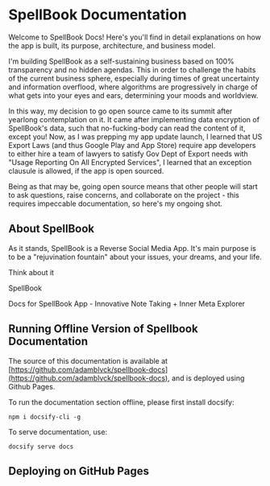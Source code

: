 # SpellBook Documentation

Welcome to SpellBook Docs! Here's you'll find in detail explanations on how the app is built, its purpose, architecture, and business model.

I'm building SpellBook as a self-sustaining business based on 100% transparency and no hidden agendas. This in order to challenge the habits of the current business sphere, especially during times of great uncertainty and information overflood, where algorithms are progressively in charge of what gets into your eyes and ears, determining your moods and worldview.

In this way, my decision to go open source came to its summit after yearlong contemplation on it. It came after implementing data encryption of SpellBook's data, such that no-fucking-body can read the content of it, except you! Now, as I was prepping my app update launch, I learned that US Export Laws (and thus Google Play and App Store) require app developers to either hire a team of lawyers to satisfy Gov Dept of Export needs with "Usage Reporting On All Encrypted Services", I learned that an exception clausule is allowed, if the app is open sourced.

Being as that may be, going open source means that other people will start to ask questions, raise concerns, and collaborate on the project - this requires impeccable documentation, so here's my ongoing shot.

## About SpellBook

As it stands, SpellBook is a Reverse Social Media App. It's main purpose is to be a "rejuvination fountain" about your issues, your dreams, and your life.

Think about it

SpellBook

Docs for SpellBook App - Innovative Note Taking + Inner Meta Explorer

## Running Offline Version of Spellbook Documentation

The source of this documentation is available at [https://github.com/adamblvck/spellbook-docs](https://github.com/adamblvck/spellbook-docs), and is deployed using Github Pages.

To run the documentation section offline, please first install docsify:

```
npm i docsify-cli -g
```

To serve documentation, use:

```
docsify serve docs
```

## Deploying on GitHub Pages


